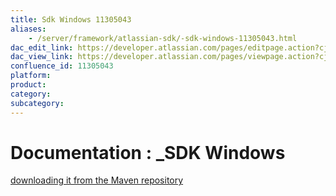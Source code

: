 ```yaml
---
title: Sdk Windows 11305043
aliases:
    - /server/framework/atlassian-sdk/-sdk-windows-11305043.html
dac_edit_link: https://developer.atlassian.com/pages/editpage.action?cjm=wozere&pageId=11305043
dac_view_link: https://developer.atlassian.com/pages/viewpage.action?cjm=wozere&pageId=11305043
confluence_id: 11305043
platform:
product:
category:
subcategory:
---
```

# Documentation : \_SDK Windows

<a href="https://my.atlassian.com/login?destination=https://maven.atlassian.com/public/com/atlassian/amps/atlassian-plugin-sdk/3.11/atlassian-plugin-sdk-3.11.zip&amp;" class="external-link">downloading it from the Maven repository</a>





















































































































































































































































